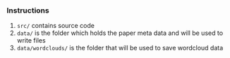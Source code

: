 ### Instructions

1. `src/` contains source code
2. `data/` is the folder which holds the paper meta data and will be used to write files
3. `data/wordclouds/` is the folder that will be used to save wordcloud data
